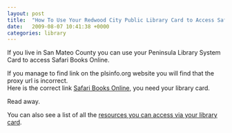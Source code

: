 ```yaml
---
layout: post
title:  "How To Use Your Redwood City Public Library Card to Access Safari Books Online"
date:   2009-08-07 10:41:38 +0000
categories: library
---
```

If you live in San Mateo County you can use your Peninsula Library System Card to access Safari Books Online.

If you manage to find link on the plsinfo.org website you will find that the proxy url is incorrect.  
Here is the correct link [Safari Books Online](http://ezproxy.plsinfo.org:2048/login?url=http://proquest.safaribooksonline.com), you need your library card.

Read away.

You can also see a list of all the [resources you can access via your library card](http://ezproxy.plsinfo.org:2048/menu).